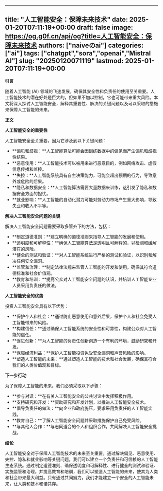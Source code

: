
---
title: "人工智能安全：保障未来技术"
date: 2025-01-20T07:11:19+00:00
draft: false
image: https://og.g0f.cn/api/og?title=人工智能安全：保障未来技术
authors: ["naiveのai"]
categories: ["ai"]
tags: ["chatgpt","sora","openai","Mistral AI"]
slug: "20250120071119"
lastmod: 2025-01-20T07:11:19+00:00
---
**引言**

随着人工智能 (AI) 领域的飞速发展，确保其安全性和负责任的使用至关重要。人工智能技术的潜在好处是巨大的，但如果不加以控制，它也可能带来重大风险。本文将深入探讨人工智能安全，解释其重要性、解决的关键问题以及可以采取的措施来保障人工智能的未来。

**正文**

**人工智能安全的重要性**

人工智能安全至关重要，因为它涉及到以下关键问题：

- **偏见和歧视：**人工智能算法可能会因训练数据中的偏见而产生偏见和歧视性结果。
- **恶意使用：**人工智能技术可以被用来进行恶意目的，例如网络攻击、虚假信息传播和监控。
- **失控：**人工智能系统具有自主决策能力，可能会超出预期的行为，导致意外或危险的后果。
- **隐私和数据安全：**人工智能算法需要大量数据来训练，这引发了隐私和数据安全方面的担忧。
- **就业影响：**人工智能的自动化潜力可能对劳动力市场产生重大影响，导致失业和收入不平等。

**解决人工智能安全问题的关键**

解决人工智能安全问题需要采取多管齐下的方法，包括：

- **制定道德准则：**建立明确的道德准则来指导人工智能的发展和使用。
- **透明度和可解释性：**确保人工智能算法是透明且可解释的，以检测和缓解潜在的风险。
- **健全的测试和验证：**对人工智能系统进行严格的测试和验证，以识别和解决任何安全漏洞。
- **监管和治理：**制定法律法规来监管人工智能的开发和使用，确保其符合道德标准和社会价值观。
- **教育和培训：**提高公众对人工智能安全问题的认识，并培训人工智能专业人员采用负责任的做法。

**人工智能安全的优势**

投资人工智能安全具有以下优势：

- **保护个人和社会：**通过防止恶意使用和意外后果，保护个人和社会免受人工智能带来的风险。
- **构建信任：**通过确保人工智能系统的安全性和可靠性，构建公众对人工智能的信任。
- **促进创新：**为人工智能的负责任创新创造一个有利的环境，鼓励研究和开发。
- **保障经济利益：**保护人工智能投资免受安全漏洞和声誉风险的影响。
- **塑造人工智能的未来：**通过塑造人工智能的技术和社会发展，确保其符合我们的人类价值观和目标。

**下一步行动**

为了保障人工智能的未来，我们必须采取以下步骤：

- **参与对话：**在有关人工智能安全的公共讨论中发挥积极作用。
- **支持研究和开发：**资助研究和开发计划，以推进人工智能安全技术。
- **倡导负责任的做法：**向企业和政府施压，要求采用负责任的人工智能实践。
- **教育自己：**了解人工智能安全问题并采取措施保护自己免受风险。
- **与其他人合作：**与志同道合的个人和组织合作，共同解决人工智能安全挑战。

**结论**

人工智能安全对于保障人工智能技术的未来至关重要。通过解决偏见、恶意使用、失控、隐私和就业影响等关键问题，我们可以建立一个负责任和可信赖的人工智能生态系统。通过制定道德准则、确保透明度和可解释性、进行健全的测试和验证、实施监管和治理，并提高教育和培训，我们可以塑造人工智能的未来，使其为人类和社会带来最大利益。只有通过共同努力，我们才能建立一个安全的人工智能未来，让人类和技术和谐共存。